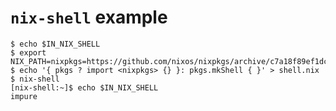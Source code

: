 # `nix-shell` example

```console tesh-session="nix-shell" tesh-ps1="[nix-shell:~]$" tesh-timeout="300"
$ echo $IN_NIX_SHELL
$ export NIX_PATH=nixpkgs=https://github.com/nixos/nixpkgs/archive/c7a18f89ef1dc423f57f3de9bd5d9355550a5d15.tar.gz
$ echo '{ pkgs ? import <nixpkgs> {} }: pkgs.mkShell { }' > shell.nix
$ nix-shell
[nix-shell:~]$ echo $IN_NIX_SHELL
impure
```
